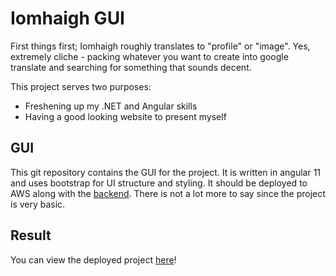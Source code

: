 # Iomhaigh GUI

First things first; Iomhaigh roughly translates to "profile" or "image". Yes, extremely cliche - packing whatever you want to create into google translate and searching for something that sounds decent.

This project serves two purposes:

- Freshening up my .NET and Angular skills
- Having a good looking website to present myself

## GUI

This git repository contains the GUI for the project. It is written in angular 11 and uses bootstrap for UI structure and styling. It should be deployed to AWS along with the [backend](https://github.com/Waidmann/iomhaigh-api). There is not a lot more to say since the project is very basic.

## Result

You can view the deployed project [here](http://www.waidmann.dev/)!
